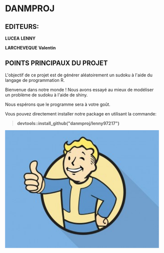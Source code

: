 # DANMPROJ

## EDITEURS:

**LUCEA** **LENNY**

**LARCHEVEQUE** **Valentin**

## POINTS PRINCIPAUX DU PROJET

L'objectif de ce projet est de générer aléatoirement un sudoku à l'aide du langage de programmation R.

Bienvenue dans notre monde ! Nous avons essayé au mieux de modéliser un problème de sudoku à l'aide de shiny.

Nous espérons que le programme sera à votre goût.

Vous pouvez directement installer notre package en utilisant la commande:

> **devtools::install_github("danmproj/lenny97217")**

<img src="https://raw.githubusercontent.com/lucea97217/danmproj/main/www/tumblr_nrzvmyIdCo1qece2io1_1280-340x260.jpg" width="700"/>
